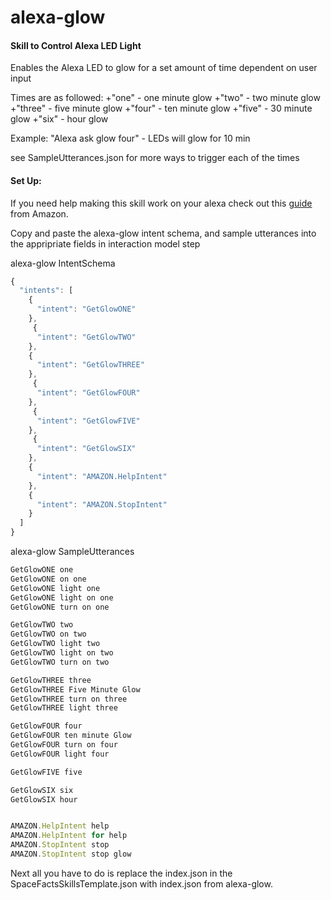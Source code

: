 # alexa-glow
#### Skill to Control Alexa LED Light

 Enables the Alexa LED to glow for a set amount of time dependent on user input
 
 Times are as followed:
 +"one" - one minute glow
 +"two" - two minute glow
 +"three" - five minute glow 
 +"four" - ten minute glow
 +"five" - 30 minute glow
 +"six" - hour glow
 
 Example:
 "Alexa ask glow four" - LEDs will glow for 10 min
 
 see SampleUtterances.json for more ways to trigger each of the times



#### Set Up:
If you need help making this skill work on your alexa check out this [guide](https://developer.amazon.com/public/solutions/alexa/alexa-skills-kit/content/fact-skill2-1) from Amazon.

Copy and paste the alexa-glow intent schema, and sample utterances into the appripriate fields in interaction model step

alexa-glow IntentSchema
```javascript
{
  "intents": [
    {
      "intent": "GetGlowONE"
    },
     {
      "intent": "GetGlowTWO"
    },
    {
      "intent": "GetGlowTHREE"
    },
     {
      "intent": "GetGlowFOUR"
    },
     {
      "intent": "GetGlowFIVE"
    },
     {
      "intent": "GetGlowSIX"
    },
    {
      "intent": "AMAZON.HelpIntent"
    },
    {
      "intent": "AMAZON.StopIntent"
    }
  ]
}
```
alexa-glow SampleUtterances
```javascript
GetGlowONE one
GetGlowONE on one
GetGlowONE light one
GetGlowONE light on one
GetGlowONE turn on one

GetGlowTWO two
GetGlowTWO on two
GetGlowTWO light two
GetGlowTWO light on two
GetGlowTWO turn on two

GetGlowTHREE three
GetGlowTHREE Five Minute Glow
GetGlowTHREE turn on three
GetGlowTHREE light three

GetGlowFOUR four
GetGlowFOUR ten minute Glow
GetGlowFOUR turn on four
GetGlowFOUR light four

GetGlowFIVE five

GetGlowSIX six
GetGlowSIX hour


AMAZON.HelpIntent help
AMAZON.HelpIntent for help
AMAZON.StopIntent stop
AMAZON.StopIntent stop glow
```
Next all you have to do is replace the index.json in the SpaceFactsSkillsTemplate.json with index.json from alexa-glow.
